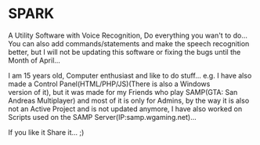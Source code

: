 # SPARK
A Utility Software with Voice Recognition, Do everything you wan't to do...
You can also add commands/statements and make the speech recognition better, but I will not be updating this software or fixing the bugs until the Month of April...


I am 15 years old, Computer enthusiast and like to do stuff... e.g. I have also made a Control Panel(HTML/PHP/JS)(There is also a Windows  
version of it), but it was made for my Friends who play SAMP(GTA: San Andreas Multiplayer) and most of it is only for Admins,
by the way it is also not an Active Project and is not updated anymore, I have also worked on Scripts used on the SAMP Server(IP:samp.wgaming.net)... 

If you like it Share it... ;)
